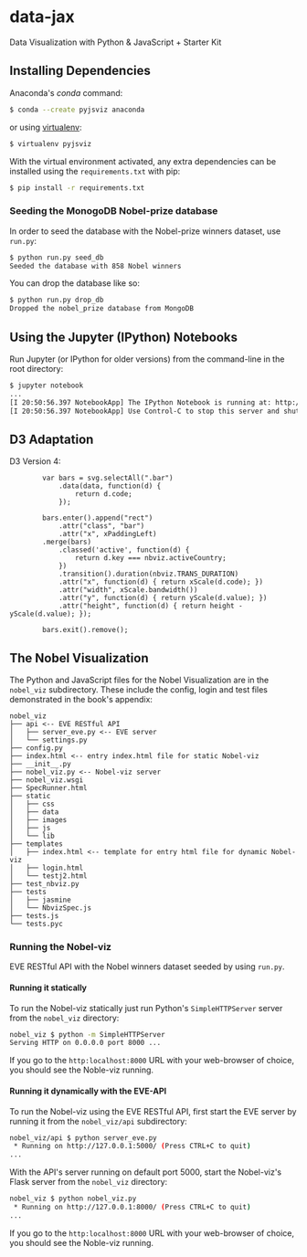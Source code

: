# data-jax
Data Visualization with Python &amp; JavaScript + Starter Kit

## Installing Dependencies

Anaconda's _conda_ command:

```sh
$ conda --create pyjsviz anaconda
```

or using [virtualenv](https://virtualenv.pypa.io/en/stable/):

```sh
$ virtualenv pyjsviz
```

With the virtual environment activated, any extra dependencies can be installed using the `requirements.txt` with pip:

```sh
$ pip install -r requirements.txt
```

### Seeding the MonogoDB Nobel-prize database
In order to seed the database with the Nobel-prize winners dataset, use `run.py`:

```sh
$ python run.py seed_db
Seeded the database with 858 Nobel winners
```

You can drop the database like so:

```sh
$ python run.py drop_db
Dropped the nobel_prize database from MongoDB
```

## Using the Jupyter (IPython) Notebooks

Run Jupyter (or IPython for older versions) from the command-line in the root directory:

```sh
$ jupyter notebook
...
[I 20:50:56.397 NotebookApp] The IPython Notebook is running at: http://localhost:8888/
[I 20:50:56.397 NotebookApp] Use Control-C to stop this server and shut down all kernels (twice to skip confirmation).
```

## D3 Adaptation

D3 Version 4:
```
        var bars = svg.selectAll(".bar")
            .data(data, function(d) {
                return d.code;
            });

        bars.enter().append("rect")
            .attr("class", "bar")
            .attr("x", xPaddingLeft)
        .merge(bars)
            .classed('active', function(d) {
                return d.key === nbviz.activeCountry;
            })
            .transition().duration(nbviz.TRANS_DURATION)
            .attr("x", function(d) { return xScale(d.code); })
            .attr("width", xScale.bandwidth())
            .attr("y", function(d) { return yScale(d.value); })
            .attr("height", function(d) { return height - yScale(d.value); });

        bars.exit().remove();
```

## The Nobel Visualization

The Python and JavaScript files for the Nobel Visualization are in the `nobel_viz` subdirectory. These include the config, login and test files demonstrated in the book's appendix:

```
nobel_viz
├── api <-- EVE RESTful API
│   ├── server_eve.py <-- EVE server
│   └── settings.py
├── config.py
├── index.html <-- entry index.html file for static Nobel-viz
├── __init__.py
├── nobel_viz.py <-- Nobel-viz server
├── nobel_viz.wsgi
├── SpecRunner.html
├── static
│   ├── css
│   ├── data
│   ├── images
│   ├── js
│   └── lib
├── templates
│   ├── index.html <-- template for entry html file for dynamic Nobel-viz
│   ├── login.html
│   └── testj2.html
├── test_nbviz.py
├── tests
│   ├── jasmine
│   └── NbvizSpec.js
├── tests.js
└── tests.pyc
```

### Running the Nobel-viz

EVE RESTful API with the Nobel winners dataset seeded by using `run.py`.

#### Running it statically
To run the Nobel-viz statically just run Python's `SimpleHTTPServer` server from the `nobel_viz` directory:

```sh
nobel_viz $ python -m SimpleHTTPServer
Serving HTTP on 0.0.0.0 port 8000 ...
```

If you go to the `http:localhost:8000` URL with your web-browser of choice, you should see the Noble-viz running.

#### Running it dynamically with the EVE-API
To run the Nobel-viz using the EVE RESTful API, first start the EVE server by running it from the `nobel_viz/api` subdirectory:

```sh
nobel_viz/api $ python server_eve.py
 * Running on http://127.0.0.1:5000/ (Press CTRL+C to quit)
...
```
With the API's server running on default port 5000, start the Nobel-viz's Flask server from the `nobel_viz` directory:

```sh
nobel_viz $ python nobel_viz.py
 * Running on http://127.0.0.1:8000/ (Press CTRL+C to quit)
...
```
If you go to the `http:localhost:8000` URL with your web-browser of choice, you should see the Noble-viz running.

